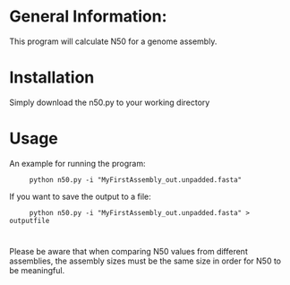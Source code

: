 # General Information:

This program will calculate N50 for a genome assembly.

# Installation

Simply download the n50.py to your working directory

# Usage
An example for running the program:
```
	 python n50.py -i "MyFirstAssembly_out.unpadded.fasta"
```

If you want to save the output to a file:
```
	 python n50.py -i "MyFirstAssembly_out.unpadded.fasta" > outputfile
```

# 
Please be aware that when comparing N50 values from different assemblies,
the assembly sizes must be the same size in order for N50 to be meaningful.
